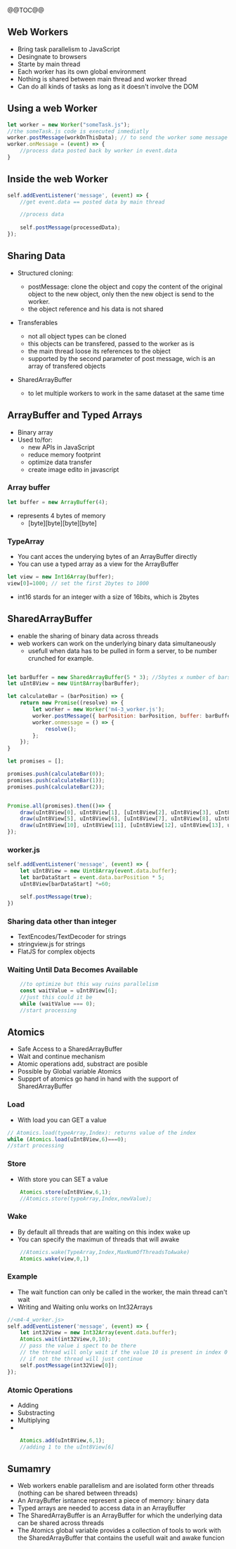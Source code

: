 @@TOC@@

## Web Workers

- Bring task parallelism to JavaScript
- Desingnate to browsers
- Starte by main thread
- Each worker has its own global environment
- Nothing is shared between main thread and worker thread
- Can do all kinds of tasks as long as it doesn't involve the DOM

## Using a web Worker

```javascript
let worker = new Worker("someTask.js");
//the someTask.js code is executed inmediatly
worker.postMessage(workOnThisData); // to send the worker some message
worker.onMessage = (event) => {
    //process data posted back by worker in event.data 
}
```

## Inside the web Worker

```javascript
self.addEventListener('message', (event) => {
    //get event.data == posted data by main thread

    //process data
    
    self.postMessage(processedData);
});
```

## Sharing Data

- Structured cloning: 
    - postMessage: clone the object and copy the content of the original object to the new object, only then the new object is send to the worker.
    - the object reference and his data is not shared

- Transferables
    - not all object types can be cloned 
    - this objects can be transfered, passed to the worker as is 
    - the main thread loose its references to the object 
    - supported by the second parameter of post message, wich is an array of transfered objects

- SharedArrayBuffer
    - to let multiple workers to work in the same dataset at the same time

## ArrayBuffer and Typed Arrays

- Binary array
- Used to/for:
    - new APIs in JavaScript
    - reduce memory footprint
    - optimize data transfer
    - create image edito in javascript

### Array buffer

```javascript
let buffer = new ArrayBuffer(4);
```
- represents 4 bytes of memory
    - [byte][byte][byte][byte]

### TypeArray

- You cant acces the underying bytes of an ArrayBuffer directly
- You can use a typed array as a view for the ArrayBuffer

```javascript
let view = new Int16Array(buffer);
view[0]=1000; // set the first 2bytes to 1000
```

- int16 stards for an integer with a size of 16bits, which is 2bytes 

## SharedArrayBuffer 

- enable the sharing of binary data across threads
- web workers can work on the underlying binary data simultaneously
    - usefull when data has to be pulled in form a server, to be number crunched for example.

```javascript

let barBuffer = new SharedArrayBuffer(5 * 3); //5bytes x number of bars
let uInt8View = new Uint8Array(barBuffer);

let calculateBar = (barPosition) => {
    return new Promise((resolve) => {
        let worker = new Worker('m4-3_worker.js');
        worker.postMessage({ barPosition: barPosition, buffer: barBuffer })
        worker.onmessage = () => {
            resolve();
        };
    });
}

let promises = [];

promises.push(calculateBar(0));
promises.push(calculateBar(1));
promises.push(calculateBar(2));


Promise.all(promises).then(()=> {
    draw(uInt8View[0], uInt8View[1], [uInt8View[2], uInt8View[3], uInt8View[4]]);
    draw(uInt8View[5], uInt8View[6], [uInt8View[7], uInt8View[8], uInt8View[9]]);
    draw(uInt8View[10], uInt8View[11], [uInt8View[12], uInt8View[13], uInt8View[14]]);
});
```



### worker.js

```javascript
self.addEventListener('message', (event) => {
    let uInt8View = new Uint8Array(event.data.buffer);
    let barDataStart = event.data.barPosition * 5;
    uInt8View[barDataStart] *=60;

    self.postMessage(true);
})
```

### Sharing data other than integer

- TextEncodes/TextDecoder for strings
- stringview.js for strings
- FlatJS for complex objects


### Waiting Until Data Becomes Available

```javascript
    //to optimize but this way ruins parallelism
    const waitValue = uInt8View[6];
    //just this could it be
    while (waitValue === 0);
    //start processing
```

## Atomics

- Safe Access to a SharedArrayBuffer
- Wait and continue mechanism
- Atomic operations add, substract are posible
- Possible by Global variable Atomics
- Suppprt of atomics go hand in hand with the support of SharedArrayBuffer

### Load

- With load you can GET a value
```javascript
// Atomics.load(typeArray,Index): returns value of the index
while (Atomics.load(uInt8View,6)===0);
//start processing
```

### Store  

- With store you can SET a value

```javascript
    Atomics.store(uInt8View,6,1);
    //Atomics.store(typeArray,Index,newValue);
```

### Wake

- By default all threads that are waiting on this index wake up
- You can specify the maximun of threads that will awake

```javascript
    //Atomics.wake(TypeArray,Index,MaxNumOfThreadsToAwake)
    Atomics.wake(view,0,1)
```
### Example

- The wait function can only be called in the worker, the main thread can't wait
- Writing and Waiting onlu works on Int32Arrays  

```javascript
//<m4-4_worker.js>
self.addEventListener('message', (event) => {
    let int32View = new Int32Array(event.data.buffer);
    Atomics.wait(int32View,0,10);
    // pass the value i spect to be there 
    // the thread will only wait if the value 10 is present in index 0  
    // if not the thread will just continue 
    self.postMessage(int32View[0]);
});
```

### Atomic Operations
- Adding
- Substracting
- Multiplying 
- 

```javascript
    Atomics.add(uInt8View,6,1);
    //adding 1 to the uInt8View[6]
```

## Sumamry

- Web workers enable parallelism and are isolated form other threads (nothing can be shared between threads)
- An ArrayBuffer isntance represent a piece of memory: binary data  
- Typed arrays are needed to access data in an ArrayBuffer
- The SharedArrayBuffer is an ArrayBuffer for which the underlying data can be shared across threads
- The Atomics global variable provides a collection of tools to work with the SharedArrayBuffer that contains the usefull wait and awake funcion